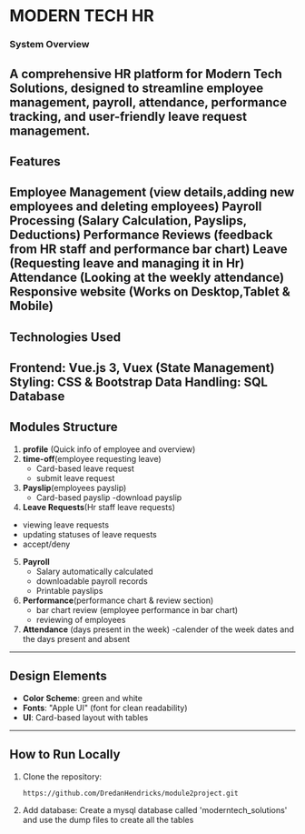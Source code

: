 # MODERN TECH HR

### **System Overview**
A comprehensive HR platform for Modern Tech Solutions, designed to streamline employee management, payroll, attendance, performance tracking, and user-friendly leave request management.
---
## **Features**
**Employee Management** (view details,adding new employees and deleting employees)
**Payroll Processing** (Salary Calculation, Payslips, Deductions)
**Performance Reviews** (feedback from HR staff and performance bar chart)
**Leave** (Requesting leave and managing it in Hr)
**Attendance** (Looking at the weekly attendance)
**Responsive website** (Works on Desktop,Tablet & Mobile)
---
## **Technologies Used**
**Frontend**: Vue.js 3, Vuex (State Management)
**Styling**: CSS & Bootstrap
**Data Handling**: SQL Database
---
## **Modules Structure**
1. **profile** (Quick info of employee and overview)
2. **time-off**(employee requesting leave)
   - Card-based leave request
   - submit leave request
3. **Payslip**(employees payslip)
   - Card-based payslip
   -download payslip
4. **Leave Requests**(Hr staff leave requests)
  - viewing leave requests
  - updating statuses of leave requests
  - accept/deny
5. **Payroll**
   - Salary automatically calculated
   - downloadable payroll records
   - Printable payslips
6. **Performance**(performance chart & review section)
   - bar chart review (employee performance in bar chart)
   - reviewing of employees
7. **Attendance** (days present in the week)
     -calender of the week dates and the days present and absent
---
## **Design Elements**
- **Color Scheme**: green and white
- **Fonts**: "Apple UI" (font for clean readability)
- **UI**: Card-based layout with tables
---
## **How to Run Locally**
1. Clone the repository:
   ```bash
   https://github.com/DredanHendricks/module2project.git
2. Add database:
   Create a mysql database called 'moderntech_solutions'
   and use the dump files to create all the tables
